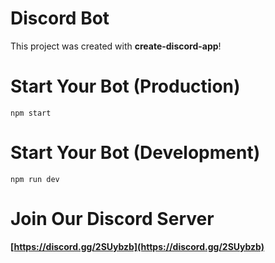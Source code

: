 # Discord Bot
This project was created with **create-discord-app**!

# Start Your Bot (Production)
`npm start`

# Start Your Bot (Development)
`npm run dev`

# Join Our Discord Server
**[https://discord.gg/2SUybzb](https://discord.gg/2SUybzb)**